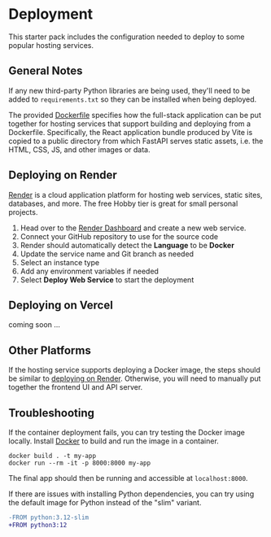# Deployment

This starter pack includes the configuration needed to deploy to some popular hosting services.

## General Notes

If any new third-party Python libraries are being used, they'll need to be added to
`requirements.txt` so they can be installed when being deployed.

The provided [Dockerfile](Dockerfile) specifies how the full-stack application can be put together
for hosting services that support building and deploying from a Dockerfile.
Specifically, the React application bundle produced by Vite is copied to a public directory
from which FastAPI serves static assets, i.e. the HTML, CSS, JS, and other images or data.

## Deploying on Render

[Render](https://render.com) is a cloud application platform for hosting web services,
static sites, databases, and more. The free Hobby tier is great for small personal projects.

1. Head over to the [Render Dashboard](https://dashboard.render.com) and create a new web service.
2. Connect your GitHub repository to use for the source code
3. Render should automatically detect the **Language** to be **Docker**
4. Update the service name and Git branch as needed
5. Select an instance type
6. Add any environment variables if needed
7. Select **Deploy Web Service** to start the deployment

## Deploying on Vercel

coming soon ...

## Other Platforms

If the hosting service supports deploying a Docker image, the steps should be similar to
[deploying on Render](#deploying-on-render). Otherwise, you will need to manually put together the
frontend UI and API server.

## Troubleshooting

If the container deployment fails, you can try testing the Docker image locally.
Install [Docker](https://www.docker.com) to build and run the image in a container.

```shell
docker build . -t my-app
docker run --rm -it -p 8000:8000 my-app
```

The final app should then be running and accessible at `localhost:8000`.

If there are issues with installing Python dependencies, you can try using the default
image for Python instead of the "slim" variant.

```diff
-FROM python:3.12-slim
+FROM python3:12
```
